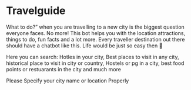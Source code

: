 # Travelguide
What to do?” when you are travelling to a new city is the biggest question everyone faces.
No more! This bot helps you with the location attractions, things to do,
fun facts and a lot more. Every traveller destination out there should have a chatbot like this. Life would be just so easy then 🙂

Here you can search:
Hotles in your city,
Best places to visit in any city,
historical place to visit in city or country,
Hostels or pg in a city,
best food points or restuarants in the city
and much more


Please Specify your city name or location Properly
